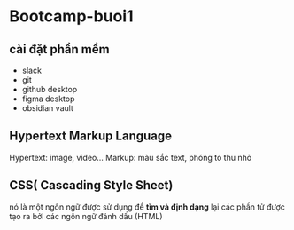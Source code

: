 # Bootcamp-buoi1
## cài đặt phần mềm
- slack
- git
- github desktop
- figma desktop
- obsidian vault
## Hypertext Markup Language
Hypertext: image, video...
Markup: màu sắc text, phóng to thu nhỏ
## CSS( Cascading Style Sheet)
nó là một ngôn ngữ được sử dụng để **tìm và định dạng** lại các phần tử được tạo ra bởi các ngôn ngữ đánh dấu (HTML)